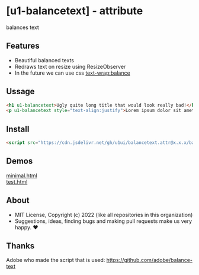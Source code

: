 # [u1-balancetext] - attribute
balances text

## Features

- Beautiful balanced texts
- Redraws text on resize using ResizeObserver
- In the future we can use css [text-wrap:balance](https://groups.google.com/a/chromium.org/g/blink-dev/c/yEwHDXaRIF8/m/3n8ENrVlAwAJ)

## Ussage

```html
<h1 u1-balancetext>Ugly quite long title that would look really bad!</h1>
<p u1-balancetext style="text-align:justify">Lorem ipsum dolor sit amet, consectetur adipiscing elit. Donec euismod, nisl eget consectetur consectetur, nisi nisl aliquet nunc, euismod aliquet nunc nisi euismod. Donec euismod, nisl eget consectetur consectetur, nisi nisl aliquet nunc, euismod aliquet nunc nisi euismod.</p>
```

## Install

```html
<script src="https://cdn.jsdelivr.net/gh/u1ui/balancetext.attr@x.x.x/balancetext.min.js" type=module>
```

## Demos

[minimal.html](http://gcdn.li/u1ui/balancetext.attr@main/tests/minimal.html)  
[test.html](http://gcdn.li/u1ui/balancetext.attr@main/tests/test.html)  

## About

- MIT License, Copyright (c) 2022 <u1> (like all repositories in this organization) <br>
- Suggestions, ideas, finding bugs and making pull requests make us very happy. ♥

## Thanks

Adobe who made the script that is used: https://github.com/adobe/balance-text

